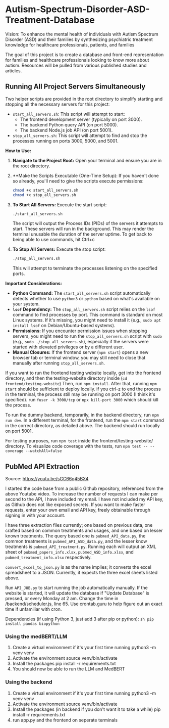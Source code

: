 # Autism-Spectrum-Disorder-ASD-Treatment-Database

Vision: To enhance the mental health of individuals with Autism Spectrum Disorder (ASD)
and their families by synthesizing psychiatric treatment knowledge for healthcare
professionals, patients, and families

The goal of this project is to create a database and front-end representation for families and
healthcare professionals looking to know more about autism. Resources will be pulled from various
published studies and articles.

## Running All Project Servers Simultaneously

Two helper scripts are provided in the root directory to simplify starting and stopping all the necessary servers for this project:

* `start_all_servers.sh`: This script will attempt to start:
  * The frontend development server (typically on port 3000).
  * The backend Python query API (on port 5000).
  * The backend Node.js job API (on port 5001).
* `stop_all_servers.sh`: This script will attempt to find and stop the processes running on ports 3000, 5000, and 5001.

**How to Use:**

1. **Navigate to the Project Root:**
   Open your terminal and ensure you are in the root directory.
2. **Make the Scripts Executable (One-Time Setup):
   If you haven't done so already, you'll need to give the scripts execute permissions:

   ```bash
   chmod +x start_all_servers.sh
   chmod +x stop_all_servers.sh
   ```
3. **To Start All Servers:**
   Execute the start script:

   ```bash
   ./start_all_servers.sh
   ```

   The script will output the Process IDs (PIDs) of the servers it attempts to start. These servers will run in the background.
   This may render the terminal unusable the duration of the server uptime. To get back to being able to use commands,
   hit Ctrl+c
4. **To Stop All Servers:**
   Execute the stop script:

   ```bash
   ./stop_all_servers.sh
   ```

   This will attempt to terminate the processes listening on the specified ports.

**Important Considerations:**

* **Python Command:** The `start_all_servers.sh` script automatically detects whether to use `python3` or `python` based on what's available on your system.
* **`lsof` Dependency:** The `stop_all_servers.sh` script relies on the `lsof` command to find processes by port. This command is standard on most Linux systems. If it's missing, you might need to install it (e.g., `sudo apt install lsof` on Debian/Ubuntu-based systems).
* **Permissions:** If you encounter permission issues when stopping servers, you might need to run the `stop_all_servers.sh` script with `sudo` (e.g., `sudo ./stop_all_servers.sh`), especially if the servers were started with elevated privileges or by a different user.
* **Manual Closures:** If the frontend server (`npm start`) opens a new browser tab or terminal window, you may still need to close that manually after running `stop_all_servers.sh`.

If you want to run the frontend testing website locally, get into the frontend directory, and then the testing-website directory inside (``cd frontend/testing-website``)
Then, run ``npm install``. After that, running ``npm start`` should be sufficient to deploy locally. if you ctrl-z to
end the process in the terminal, the process still may be running on port 3000 (I think it's specified). run ``fuser -k 3000/tcp`` or ``npx kill-port 3000``
which should kill the process.

To run the dummy backend, temporarily, in the backend directory, run ``npm run dev``. In a different terminal, for the frontend, run the ``npm start`` command in the correct directory, as detailed above. The backend should run locally on port 5001.

For testing purposes, run ``npm test`` inside the frontend/testing-website/ directory. To visualize code coverage with the tests, run ``npm test -- --coverage --watchAll=false``

## PubMed API Extraction

Source: https://youtu.be/sGC66q45BX4

I started the code base from a public Github repository, referenced from the above Youtube video.
To increase the number of requests I can make per second to the API, I have included my email. I have not included my API key, as Github does not like exposed secrets. If you want to make faster requests, enter your own email and API key, freely obtainable through signing in with your account.

I have three extraction files currently; one based on previous data, one crafted based on common treatments and usages, and one based on lesser known treatments. The query based one is ``pubmed_API_data.py``, the common treatments is `pubmed_API_ASD_data.py`, and the lesser know treatments is `pubmed_API_treatment.py`. Running each will output an XML sheet of `pubmed_papers_info.xlsx`, `pubmed_ASD_info.xlsx`, and `pubmed_treatment_info.xlsx` respectively.

`convert_excel_to_json.py` is as the name implies; it converts the excel spreadsheet to a JSON. Currently, it expects the three excel sheets listed above.

Run `API_JOB.py` to start running the job automatically manually. If the website is started, it will update the database if "Update Database" is pressed, or every Monday at 2 am. Change the time in /backend/scheduler.js, line 65. Use crontab.guru to help figure out an exact time if unfamiliar with cron. 

Dependencies (if using Python 3, just add 3 after pip or python): ``sh pip install pandas biopython``

### Using the medBERT/LLM

1. Create a virtual environment if it's your first time running
   python3 -m venv venv
2. Activate the environment
   source venv/bin/activate
3. Install the packages
   pip install -r requirements.txt
4. You should now be able to run the LLM and MedBERT

### Using the backend

1. Create a virtual environment if it's your first time running
   python3 -m venv venv
2. Activate the environment
   source venv/bin/activate
3. Install the packages (in backend if you don't want it to take a while)
   pip install -r requirements.txt
4. run app.py and the frontend on seperate terminals
